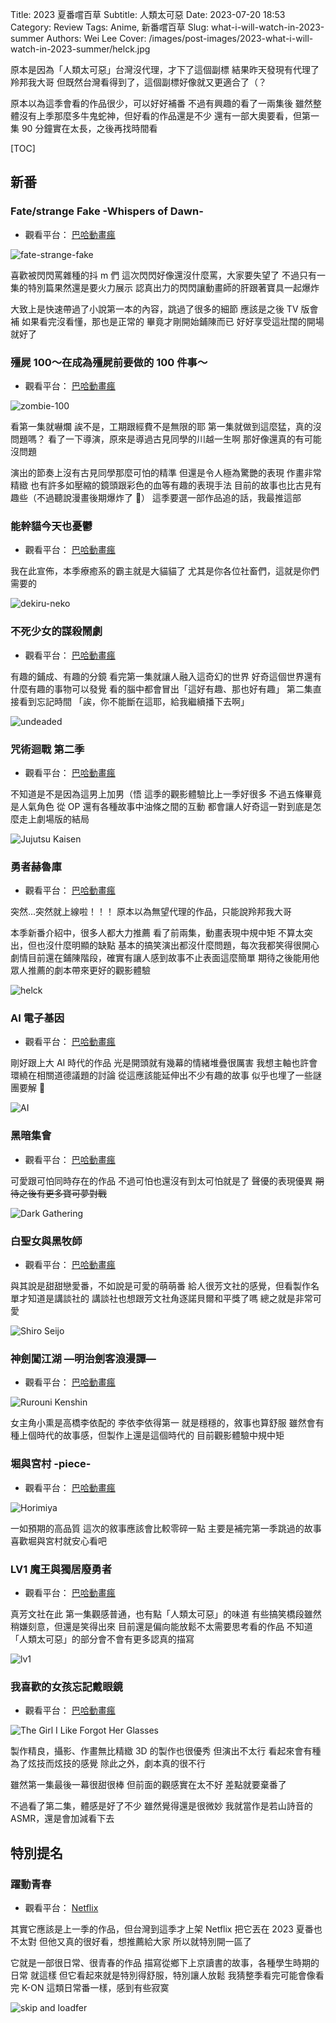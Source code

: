 Title: 2023 夏番嚐百草
Subtitle: 人類太可惡
Date: 2023-07-20 18:53
Category: Review
Tags: Anime, 新番嚐百草
Slug: what-i-will-watch-in-2023-summer
Authors: Wei Lee
Cover: /images/post-images/2023-what-i-will-watch-in-2023-summer/helck.jpg

原本是因為「人類太可惡」台灣沒代理，才下了這個副標
結果昨天發現有代理了
羚邦我大哥
但既然台灣看得到了，這個副標好像就又更適合了（？

<!--more-->

原本以為這季會看的作品很少，可以好好補番
不過有興趣的看了一兩集後
雖然整體沒有上季那麼多牛鬼蛇神，但好看的作品還是不少
還有一部大奧要看，但第一集 90 分鐘實在太長，之後再找時間看

[TOC]

## 新番

### Fate/strange Fake -Whispers of Dawn-
* 觀看平台： [巴哈動畫瘋](https://ani.gamer.com.tw/animeVideo.php?sn=34048)

![fate-strange-fake](/images/post-images/2023-what-i-will-watch-in-2023-summer/fate-strange-fake.jpg)

喜歡被閃閃罵雜種的抖 m 們
這次閃閃好像還沒什麼罵，大家要失望了
不過只有一集的特別篇果然還是要火力展示
認真出力的閃閃讓動畫師的肝跟著寶具一起爆炸

大致上是快速帶過了小說第一本的內容，跳過了很多的細節
應該是之後 TV 版會補
如果看完沒看懂，那也是正常的
畢竟才剛開始鋪陳而已
好好享受這壯闊的開場就好了

### 殭屍 100～在成為殭屍前要做的 100 件事～
* 觀看平台： [巴哈動畫瘋](https://ani.gamer.com.tw/animeVideo.php?sn=34090)

![zombie-100](/images/post-images/2023-what-i-will-watch-in-2023-summer/zombie-100.jpg)

看第一集就嚇爛
誒不是，工期跟經費不是無限的耶
第一集就做到這麼猛，真的沒問題嗎？
看了一下導演，原來是導過古見同學的川越一生啊
那好像還真的有可能沒問題

演出的節奏上沒有古見同學那麼可怕的精準
但還是令人極為驚艷的表現
作畫非常精緻
也有許多如壓縮的鏡頭跟彩色的血等有趣的表現手法
目前的故事也比古見有趣些（不過聽說漫畫後期爆炸了 🤔）
這季要選一部作品追的話，我最推這部

### 能幹貓今天也憂鬱
* 觀看平台： [巴哈動畫瘋](https://ani.gamer.com.tw/animeVideo.php?sn=34079)

我在此宣佈，本季療癒系的霸主就是大貓貓了
尤其是你各位社畜們，這就是你們需要的

![dekiru-neko](/images/post-images/2023-what-i-will-watch-in-2023-summer/dekiru-neko.jpg)

### 不死少女的謀殺鬧劇
* 觀看平台： [巴哈動畫瘋](https://ani.gamer.com.tw/animeVideo.php?sn=34094)

有趣的鋪成、有趣的分鏡
看完第一集就讓人融入這奇幻的世界
好奇這個世界還有什麼有趣的事物可以發覺
看的腦中都會冒出「這好有趣、那也好有趣」
第二集直接看到忘記時間
「誒，你不能斷在這耶，給我繼續播下去啊」

![undeaded](/images/post-images/2023-what-i-will-watch-in-2023-summer/undeaded.jpg)

### 咒術迴戰 第二季

* 觀看平台： [巴哈動畫瘋](https://ani.gamer.com.tw/animeVideo.php?sn=34074)

不知道是不是因為這男上加男（悟
這季的觀影體驗比上一季好很多
不過五條畢竟是人氣角色
從 OP 還有各種故事中油條之間的互動
都會讓人好奇這一對到底是怎麼走上劇場版的結局

![Jujutsu Kaisen](/images/post-images/2023-what-i-will-watch-in-2023-summer/Jujutsu-Kaisen.jpg)

### 勇者赫魯庫
* 觀看平台： [巴哈動畫瘋](https://ani.gamer.com.tw/animeVideo.php?sn=34245)

突然...突然就上線啦！！！
原本以為無望代理的作品，只能說羚邦我大哥

本季新番介紹中，很多人都大力推薦
看了前兩集，動畫表現中規中矩
不算太突出，但也沒什麼明顯的缺點
基本的搞笑演出都沒什麼問題，每次我都笑得很開心
劇情目前還在鋪陳階段，確實有讓人感到故事不止表面這麼簡單
期待之後能用他眾人推薦的劇本帶來更好的觀影體驗

![helck](/images/post-images/2023-what-i-will-watch-in-2023-summer/helck.jpg)


### AI 電子基因
* 觀看平台： [巴哈動畫瘋](https://ani.gamer.com.tw/animeVideo.php?sn=34078)

剛好跟上大 AI 時代的作品
光是開頭就有幾幕的情緒堆疊很厲害
我想主軸也許會環繞在相關道德議題的討論
從這應該能延伸出不少有趣的故事
似乎也埋了一些謎團要解 🤔

![AI](/images/post-images/2023-what-i-will-watch-in-2023-summer/AI.jpg)

### 黑暗集會
* 觀看平台： [巴哈動畫瘋](https://ani.gamer.com.tw/animeVideo.php?sn=34115)

可愛跟可怕同時存在的作品
不過可怕也還沒有到太可怕就是了
聲優的表現優異
~~期待之後有更多寶可夢對戰~~

![Dark Gathering](/images/post-images/2023-what-i-will-watch-in-2023-summer/Dark-Gathering.jpg)


### 白聖女與黑牧師
* 觀看平台： [巴哈動畫瘋](https://ani.gamer.com.tw/animeVideo.php?sn=34135)

與其說是甜甜戀愛番，不如說是可愛的萌萌番
給人很芳文社的感覺，但看製作名單才知道是講談社的
講談社也想跟芳文社角逐諾貝爾和平獎了嗎
總之就是非常可愛

![Shiro Seijo](/images/post-images/2023-what-i-will-watch-in-2023-summer/Shiro-Seijo.png)

### 神劍闖江湖 ―明治劍客浪漫譚―
* 觀看平台： [巴哈動畫瘋](https://ani.gamer.com.tw/animeVideo.php?sn=34075)

![Rurouni Kenshin](/images/post-images/2023-what-i-will-watch-in-2023-summer/Rurouni-Kenshin.jpg)

女主角小熏是高橋李依配的
李依李依得第一
就是穩穩的，敘事也算舒服
雖然會有種上個時代的故事感，但製作上還是這個時代的
目前觀影體驗中規中矩

### 堀與宮村 -piece-
* 觀看平台： [巴哈動畫瘋](https://ani.gamer.com.tw/animeVideo.php?sn=34056)

![Horimiya](/images/post-images/2023-what-i-will-watch-in-2023-summer/Horimiya.jpg)

一如預期的高品質
這次的敘事應該會比較零碎一點
主要是補完第一季跳過的故事
喜歡堀與宮村就安心看吧

### LV1 魔王與獨居廢勇者
* 觀看平台： [巴哈動畫瘋](https://ani.gamer.com.tw/animeVideo.php?sn=34051)

真芳文社在此
第一集觀感普通，也有點「人類太可惡」的味道
有些搞笑橋段雖然稍嫌刻意，但還是笑得出來
目前還是偏向能放鬆不太需要思考看的作品
不知道「人類太可惡」的部分會不會有更多認真的描寫

![lv1](/images/post-images/2023-what-i-will-watch-in-2023-summer/lv1.png)

### 我喜歡的女孩忘記戴眼鏡
* 觀看平台： [巴哈動畫瘋](https://ani.gamer.com.tw/animeVideo.php?sn=34071)

![The Girl I Like Forgot Her Glasses](/images/post-images/2023-what-i-will-watch-in-2023-summer/16886588953763.jpg)

製作精良，攝影、作畫無比精緻
3D 的製作也很優秀
但演出不太行
看起來會有種為了炫技而炫技的感覺
除此之外，劇本真的很不行

雖然第一集最後一幕很甜很棒
但前面的觀感實在太不好
差點就要棄番了

不過看了第二集，體感是好了不少
雖然覺得還是很微妙
我就當作是若山詩音的 ASMR，還是會加減看下去

## 特別提名

### 躍動青春
* 觀看平台： [Netflix](https://www.netflix.com/browse?jbv=81681471)

其實它應該是上一季的作品，但台灣到這季才上架 Netflix
把它丟在 2023 夏番也不太對
但他又真的很好看，想推薦給大家
所以就特別開一區了

它就是一部很日常、很青春的作品
描寫從鄉下上京讀書的故事，各種學生時期的日常
就這樣
但它看起來就是特別得舒服，特別讓人放鬆
我猜整季看完可能會像看完 K-ON 這類日常番一樣，感到有些寂寞

![skip and loadfer](/images/post-images/2023-what-i-will-watch-in-2023-summer/skip-and-loadfer.jpg)
